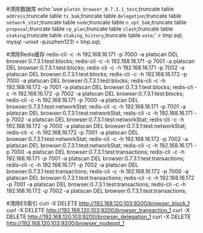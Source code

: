 #清除数据库
echo 'use `platon_browser_0.7.3.1_test`;truncate table `address`;truncate table `tx_bak`;truncate table `delegation`;truncate table `network_stat`;truncate table `node`;truncate table `n_opt_bak`;truncate table `proposal`;truncate table `rp_plan`;truncate table `slash`;truncate table `staking`;truncate table `staking_history`;truncate table `vote`;' > tmp.sql;
mysql -uroot -pJuzhen123! < tmp.sql;

#清除Redis缓存
redis-cli -c -h 192.168.16.171 -p 7000 -a platscan DEL browser:0.7.3.1:test:blocks;
redis-cli -c -h 192.168.16.171 -p 7001 -a platscan DEL browser:0.7.3.1:test:blocks;
redis-cli -c -h 192.168.16.171 -p 7002 -a platscan DEL browser:0.7.3.1:test:blocks;
redis-cli -c -h 192.168.16.172 -p 7000 -a platscan DEL browser:0.7.3.1:test:blocks;
redis-cli -c -h 192.168.16.172 -p 7001 -a platscan DEL browser:0.7.3.1:test:blocks;
redis-cli -c -h 192.168.16.172 -p 7002 -a platscan DEL browser:0.7.3.1:test:blocks;
redis-cli -c -h 192.168.16.171 -p 7000 -a platscan DEL browser:0.7.3.1:test:networkStat;
redis-cli -c -h 192.168.16.171 -p 7001 -a platscan DEL browser:0.7.3.1:test:networkStat;
redis-cli -c -h 192.168.16.171 -p 7002 -a platscan DEL browser:0.7.3.1:test:networkStat;
redis-cli -c -h 192.168.16.172 -p 7000 -a platscan DEL browser:0.7.3.1:test:networkStat;
redis-cli -c -h 192.168.16.172 -p 7001 -a platscan DEL browser:0.7.3.1:test:networkStat;
redis-cli -c -h 192.168.16.172 -p 7002 -a platscan DEL browser:0.7.3.1:test:networkStat;
redis-cli -c -h 192.168.16.171 -p 7000 -a platscan DEL browser:0.7.3.1:test:transactions;
redis-cli -c -h 192.168.16.171 -p 7001 -a platscan DEL browser:0.7.3.1:test:transactions;
redis-cli -c -h 192.168.16.171 -p 7002 -a platscan DEL browser:0.7.3.1:test:transactions;
redis-cli -c -h 192.168.16.172 -p 7000 -a platscan DEL browser:0.7.3.1:test:transactions;
redis-cli -c -h 192.168.16.172 -p 7001 -a platscan DEL browser:0.7.3.1:test:transactions;
redis-cli -c -h 192.168.16.172 -p 7002 -a platscan DEL browser:0.7.3.1:test:transactions;

#清除ES索引
curl -X DELETE http://192.168.120.103:9200/browser_block_1
curl -X DELETE http://192.168.120.103:9200/browser_transaction_1
curl -X DELETE http://192.168.120.103:9200/browser_delegation_1
curl -X DELETE http://192.168.120.103:9200/browser_nodeopt_1